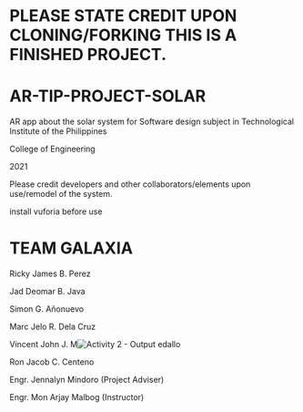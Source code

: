 # PLEASE STATE CREDIT UPON CLONING/FORKING THIS IS A FINISHED PROJECT.

# AR-TIP-PROJECT-SOLAR
AR app about the solar system for Software design subject in Technological Institute of the Philippines

College of Engineering

2021

Please credit developers and other collaborators/elements upon use/remodel of the system.

install vuforia before use

# TEAM GALAXIA
Ricky James B. Perez

Jad Deomar B. Java

Simon G. Añonuevo

Marc Jelo R. Dela Cruz

Vincent John J. M![Activity 2 - Output](https://user-images.githubusercontent.com/36735566/177453381-cfa5834a-25c4-4002-a9b0-ab42bf4bcb55.PNG)
edallo

Ron Jacob C. Centeno

Engr. Jennalyn Mindoro (Project Adviser)

Engr. Mon Arjay Malbog (Instructor)




